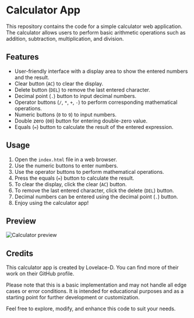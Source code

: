 # Calculator App

This repository contains the code for a simple calculator web application. The calculator allows users to perform basic arithmetic operations such as addition, subtraction, multiplication, and division.

## Features

- User-friendly interface with a display area to show the entered numbers and the result.
- Clear button (`AC`) to clear the display.
- Delete button (`DEL`) to remove the last entered character.
- Decimal point (`.`) button to input decimal numbers.
- Operator buttons (`/`, `*`, `+`, `-`) to perform corresponding mathematical operations.
- Numeric buttons (`0` to `9`) to input numbers.
- Double zero (`00`) button for entering double-zero value.
- Equals (`=`) button to calculate the result of the entered expression.

## Usage

1. Open the `index.html` file in a web browser.
2. Use the numeric buttons to enter numbers.
3. Use the operator buttons to perform mathematical operations.
4. Press the equals (`=`) button to calculate the result.
5. To clear the display, click the clear (`AC`) button.
6. To remove the last entered character, click the delete (`DEL`) button.
7. Decimal numbers can be entered using the decimal point (`.`) button.
8. Enjoy using the calculator app!

## Preview

![Calculator preview](https://github.com/Lovelace-D/calculator/assets/119031581/7d7cbc53-b2fd-492d-a7d4-6b7916def93f)



## Credits

This calculator app is created by Lovelace-D. You can find more of their work on their GitHub profile.

Please note that this is a basic implementation and may not handle all edge cases or error conditions. It is intended for educational purposes and as a starting point for further development or customization.

Feel free to explore, modify, and enhance this code to suit your needs.
